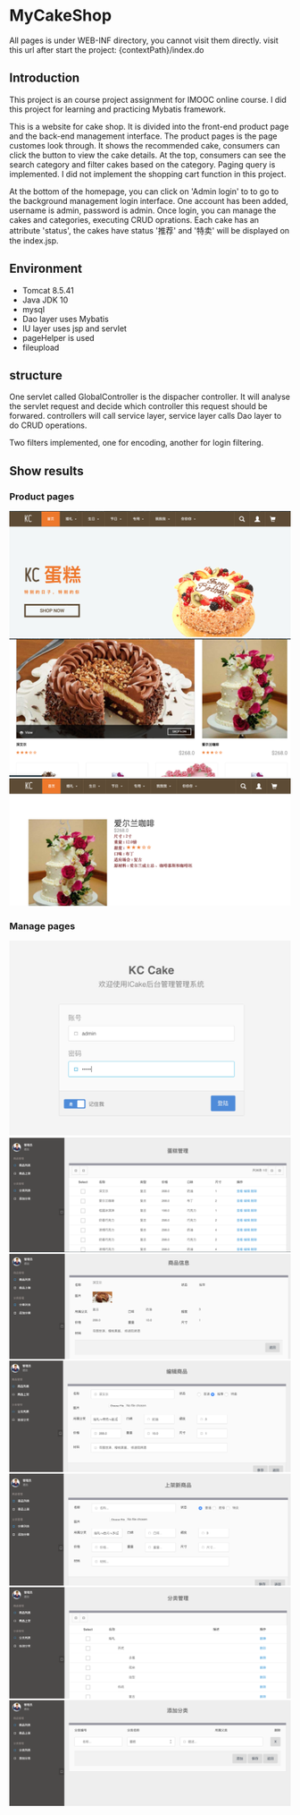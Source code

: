 # MyCakeShop

All pages is under WEB-INF directory, you cannot visit them directly. visit this url after start the project: {contextPath}/index.do

## Introduction
    
  This project is an course project assignment for IMOOC online course. I did this project for learning and practicing Mybatis framework.

  This is a website for cake shop. It is divided into the front-end product page and the back-end management interface. The product pages is the page customes look through.
  It shows the recommended cake, consumers can click the button to view the cake details. At the top, consumers can see the search category and filter cakes based on the category. Paging query is implemented.
  I did not implement the shopping cart function in this project.  
  
  At the bottom of the homepage, you can click on 'Admin login' to to go to the background management login interface. One account has been added, username is admin, password is admin. Once login, you can manage the cakes and categories, executing  CRUD oprations. Each cake has an attribute 'status', the cakes have status '推荐' and '特卖' will be displayed on the index.jsp. 
  
  
## Environment

* Tomcat 8.5.41
* Java JDK 10
* mysql
* Dao layer uses Mybatis
* IU layer uses jsp and servlet
* pageHelper is used
* fileupload

## structure

  One servlet called GlobalController is the dispacher controller. It will analyse the servlet request and decide which controller this request should be forwared. controllers will call service layer, service layer calls Dao layer to do CRUD operations.  
  
  Two filters implemented, one for encoding, another for login filtering.  
  

## Show results

### Product pages

![index page](https://github.com/KaimingCui/MyCakeShop/blob/master/1.png)  
![index page](https://github.com/KaimingCui/MyCakeShop/blob/master/2.png)  
![index page](https://github.com/KaimingCui/MyCakeShop/blob/master/3.png)  

### Manage pages
![index page](https://github.com/KaimingCui/MyCakeShop/blob/master/4.png)  
![index page](https://github.com/KaimingCui/MyCakeShop/blob/master/5.png)  
![index page](https://github.com/KaimingCui/MyCakeShop/blob/master/6.png)  
![index page](https://github.com/KaimingCui/MyCakeShop/blob/master/7.png)  
![index page](https://github.com/KaimingCui/MyCakeShop/blob/master/8.png)  
![index page](https://github.com/KaimingCui/MyCakeShop/blob/master/9.png)  
![index page](https://github.com/KaimingCui/MyCakeShop/blob/master/10.png)  

